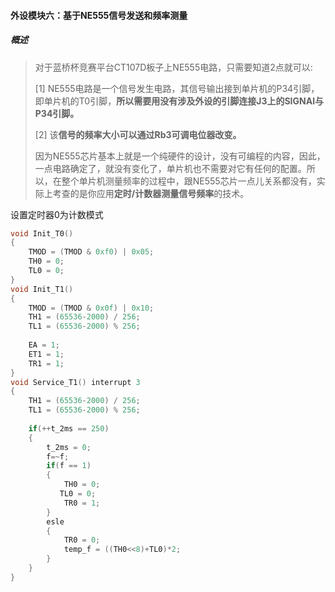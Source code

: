#### 外设模块六：基于NE555信号发送和频率测量

##### 概述

> 对于蓝桥杯竞赛平台CT107D板子上NE555电路，只需要知道2点就可以:
>
> [1] NE555电路是一个信号发生电路，其信号输出接到单片机的P34引脚，即单片机的T0引脚，**所以需要用没有涉及外设的引脚连接J3上的SIGNAl与P34引脚。**
>
> [2] 该**信号的频率大小可以通过Rb3可调电位器改变。**
>
> 因为NE555芯片基本上就是一个纯硬件的设计，没有可编程的内容，因此，一点电路确定了，就没有变化了，单片机也不需要对它有任何的配置。所以，在整个单片机测量频率的过程中，跟NE555芯片一点儿关系都没有，实际上考查的是你应用**定时/计数器测量信号频率**的技术。

设置定时器0为计数模式

```c
void Init_T0()
{
	TMOD = (TMOD & 0xf0) | 0x05;
    TH0 = 0;
	TL0 = 0;
}
void Init_T1()
{
    TMOD = (TMOD & 0x0f) | 0x10;
    TH1 = (65536-2000) / 256;
    TL1 = (65536-2000) % 256;
    
    EA = 1;
    ET1 = 1;
    TR1 = 1;
}
void Service_T1() interrupt 3
{
    TH1 = (65536-2000) / 256;
    TL1 = (65536-2000) % 256;
    
    if(++t_2ms == 250)
    {
        t_2ms = 0;
        f=~f;
        if(f == 1)
        {
            TH0 = 0;
		   TL0 = 0;
            TR0 = 1;
        }
        esle
        {
            TR0 = 0;
            temp_f = ((TH0<<8)+TL0)*2;
        }
    }
}
```